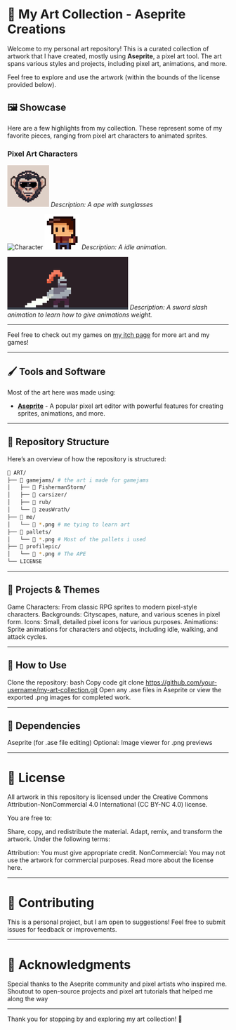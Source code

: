 # 🎨 My Art Collection - Aseprite Creations

Welcome to my personal art repository! This is a curated collection of artwork that I have created, mostly using **Aseprite**, a pixel art tool. The art spans various styles and projects, including pixel art, animations, and more.

Feel free to explore and use the artwork (within the bounds of the license provided below).

## 🖼️ Showcase

Here are a few highlights from my collection. These represent some of my favorite pieces, ranging from pixel art characters to animated sprites.

### Pixel Art Characters
![Profile Animation](profilepic/ape500.gif)
*Description: A ape with sunglasses*

![Character](zeusplayeranim.gif)
![Character](gamejams/zeusWrath/playerCharacter3.gif)
*Description: A idle animation.*

![Attack Animation](me/boyyanim500.gif)
*Description: A sword slash animation to learn how to give animations weight.*

---

Feel free to check out my games on [my itch page](nikkcc.itch.io) for more art and my games!

---

## 🖌️ Tools and Software

Most of the art here was made using:

- **[Aseprite](https://www.aseprite.org/)** - A popular pixel art editor with powerful features for creating sprites, animations, and more.
  
---

## 📂 Repository Structure

Here’s an overview of how the repository is structured:

```bash
📁 ART/
├── 📁 gamejams/ # the art i made for gamejams
│   ├── 📁 FishermanStorm/
│   ├── 📁 carsizer/
│   ├── 📁 rub/
│   └── 📁 zeusWrath/
├── 📁 me/
│   └── 🎨 *.png # me tying to learn art
├── 📁 pallets/
│   └── 🎨 *.png # Most of the pallets i used
├── 📁 profilepic/
│   └── 🎨 *.png # The APE
└── LICENSE
```
---

## 🎯 Projects & Themes

Game Characters: From classic RPG sprites to modern pixel-style characters.
Backgrounds: Cityscapes, nature, and various scenes in pixel form.
Icons: Small, detailed pixel icons for various purposes.
Animations: Sprite animations for characters and objects, including idle, walking, and attack cycles.

---

## 📖 How to Use

Clone the repository:
bash
Copy code
git clone https://github.com/your-username/my-art-collection.git
Open any .ase files in Aseprite or view the exported .png images for completed work.

---

## 🔧 Dependencies
Aseprite (for .ase file editing)
Optional: Image viewer for .png previews

---

# 📜 License
All artwork in this repository is licensed under the Creative Commons Attribution-NonCommercial 4.0 International (CC BY-NC 4.0) license.

You are free to:

Share, copy, and redistribute the material.
Adapt, remix, and transform the artwork.
Under the following terms:

Attribution: You must give appropriate credit.
NonCommercial: You may not use the artwork for commercial purposes.
Read more about the license here.

---

# 🤝 Contributing
This is a personal project, but I am open to suggestions! Feel free to submit issues for feedback or improvements.

---

# 🌟 Acknowledgments
Special thanks to the Aseprite community and pixel artists who inspired me.
Shoutout to open-source projects and pixel art tutorials that helped me along the way

---

Thank you for stopping by and exploring my art collection! 🎉
